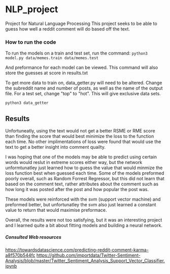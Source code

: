 # NLP_project
Project for Natural Language Processing
This project seeks to be able to guess how well a reddit comment will do based off the text. 

### How to run the code
To run the models on a train and test set, run the command:
`python3 model.py data/memes.train data/memes.test`

And preformance for each model can be viewed. This command will also store the guesses at score in results.txt

To get more data to train on, data_getter.py will need to be altered. Change the subreddit name and number of posts, as well as the name of the output file. 
For a test set, change "top" to "hot". This will give exclusive data sets. 

`python3 data_getter`

## Results
Unfortuneatly, using the text would not get a better RSME or RME score than finding the score that would best minimize the loss to the function each time. 
No other implimentations of loss were found that would use the text to get a better insight into comment quailty. 

I was hoping that one of the models may be able to predict using certain words would reslut in extreme scores either way, but the network unformtunatley just learned how to guess the value that would minmize the loss function best when guessed each time. 
Some of the models preformed poorly overall, such as Random Forrest Regressor, but this did not learn that based on the comment text, rather attributes about the comment such as how long it was posted after the post and how popular the post was. 

These models were reinforced with the svm (support vector machine) and preformed better, but unfortunatley the svm also just learned a constant value to return that would maximise preformace. 

Overall, the results were not too satisfying, but it was an interesting project and I learned quite a bit about fitting models and building a neural network. 


##### Consulted Web resources
https://towardsdatascience.com/predicting-reddit-comment-karma-a8f570b544fc
https://github.com/importdata/Twitter-Sentiment-Analysis/blob/master/Twitter_Sentiment_Analysis_Support_Vector_Classifier.ipynb

